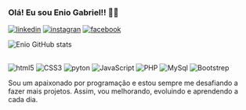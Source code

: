 
### Olá! Eu sou Enio Gabriel!! 🤙🤙

[![linkedin](https://img.shields.io/badge/LinkedIn-0077B5?style=for-the-badge&logo=linkedin&logoColor=white)](https://www.linkedin.com/in/enio-gabriel-3822731b7/) [![instagran](https://img.shields.io/badge/Instagram-E4405F?style=for-the-badge&logo=instagram&logoColor=white)](https://www.instagram.com/1991enio/) [![facebook](https://img.shields.io/badge/Facebook_Gaming-005FED?style=for-the-badge&logo=facebook-gaming&logoColor=white)](https://www.facebook.com/profile.php?id=100010971120104)

![Enio GitHub stats](https://github-readme-stats.vercel.app/api?username=Enio199&show_icons=true&theme=radical)

<div style="display: inline-block;"><br>
        <img src="https://img.shields.io/badge/HTML5-E34F26?style=for-the-badge&logo=html5&logoColor=white" alt="html5">
  <img src="https://img.shields.io/badge/CSS-239120?&style=for-the-badge&logo=css3&logoColor=white" alt="CSS3">
  <img src="https://img.shields.io/badge/Python-3776AB?style=for-the-badge&logo=python&logoColor=white" alt="pyton">
  <img src="https://img.shields.io/badge/JavaScript-F7DF1E?style=for-the-badge&logo=javascript&logoColor=black" alt="JavaScript">
  <img src="https://img.shields.io/badge/PHP-777BB4?style=for-the-badge&logo=php&logoColor=white" alt="PHP">
  <img src="https://img.shields.io/badge/MySQL-00000F?style=for-the-badge&logo=mysql&logoColor=white" alt="MySql">
  <img src="https://img.shields.io/badge/Bootstrap-563D7C?style=for-the-badge&logo=bootstrap&logoColor=white" alt="Bootstrep">
 </div>
 
 <br>
 
 <p>Sou um apaixonado por programação e estou sempre me desafiando a fazer mais projetos. Assim, vou melhorando, evoluindo e aprendendo a cada dia.</p>
